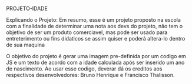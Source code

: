 PROJETO-IDADE

Explicando o Projeto:
Em resumo, esse é um projeto proposto na escola com a finalidade de determinar uma nota aos devs do projeto, não tem o objetivo de ser um produto comerciavel, mas pode ser usado para entreterimento ou fins didaticos se assim quiser e poderá altera-lo dentro de sua maquina

O objetivo do projeto é gerar uma imagem pre-definida por um codigo em JS e um texto de acordo com a idade calculada após ser inserido um ano de nascimento. Ao usar esse codigo, deverar dá os creditos aos respectivos desenvolvedores: Bruno Henrique e Francisco Thalisson.
